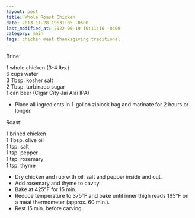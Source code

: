```yaml
---
layout: post
title: Whole Roast Chicken
date: 2013-11-28 19:31:05 -0500
last_modified_at: 2022-06-19 10:11:16 -0400
category: main
tags: chicken meat thanksgiving traditional
---
```

Brine:
  
1 whole chicken (3-4 lbs.)  
6 cups water  
3 Tbsp. kosher salt  
2 Tbsp. turbinado sugar  
1 can beer (Cigar City Jai Alai IPA)  

* Place all ingredients in 1-gallon ziplock bag and marinate for 2 hours or longer.

Roast:
  
1 brined chicken  
1 Tbsp. olive oil  
1 tsp. salt  
1 tsp. pepper  
1 tsp. rosemary  
1 tsp. thyme  

* Dry chicken and rub with oil, salt and pepper inside and out.
* Add rosemary and thyme to cavity.
* Bake at 425°F for 15 min.
* Reduce temperature to 375°F and bake until inner thigh reads 165°F on a meat thermometer (approx. 60 min.).
* Rest 15 min. before carving.
